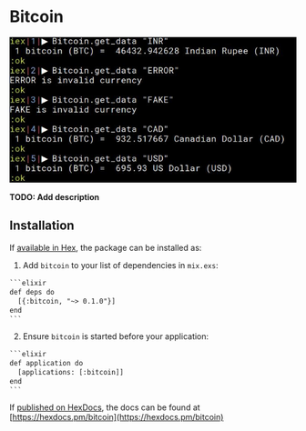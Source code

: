 # Bitcoin

![img](picture.jpg)

**TODO: Add description**

## Installation

If [available in Hex](https://hex.pm/docs/publish), the package can be installed as:

  1. Add `bitcoin` to your list of dependencies in `mix.exs`:

    ```elixir
    def deps do
      [{:bitcoin, "~> 0.1.0"}]
    end
    ```

  2. Ensure `bitcoin` is started before your application:

    ```elixir
    def application do
      [applications: [:bitcoin]]
    end
    ```

If [published on HexDocs](https://hex.pm/docs/tasks#hex_docs), the docs can
be found at [https://hexdocs.pm/bitcoin](https://hexdocs.pm/bitcoin)

